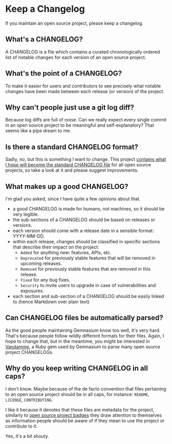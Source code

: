 # Keep a Changelog

If you maintain an open source project, please keep a changelog.

## What's a CHANGELOG?

A CHANGELOG is a file which contains a curated chronologically ordered list of notable changes for each version of an open source project.

## What's the point of a CHANGELOG?
To make it easier for users and contributors to see precisely what notable changes have been made between each release (or version) of the project.

## Why can't people just use a git log diff?
Because log diffs are full of noise. Can we really expect every single commit in an open source project to be meaningful and self-explanatory? That seems like a pipe dream to me.

## Is there a standard CHANGELOG format?
Sadly, no, but this is something I want to change. This project [contains what I hope will become the standard CHANGELOG file](changelog.md) for all open source projects, so take a look at it and please suggest improvements.

## What makes up a good CHANGELOG?
I'm glad you asked, since I have quite a few opinions about that.

- a good CHANGELOG is made for humans, not machines, so it should be very legible.
- the sub-sections of a CHANGELOG should be based on releases or versions.
- each version should come with a release date in a sensible format: YYYY-MM-DD.
- within each release, changes should be classified in specific sections that describe their impact on the project:
  - `Added` for anything new: features, APIs, etc.
  - `Deprecated` for previously stable features that will be removed in upcoming releases.
  - `Removed` for previously stable features that are removed in this release.
  - `Fixed` for any bug fixes.
  - `Security` to invite users to upgrade in case of vulnerabilities and exposures.
- each section and sub-section of a CHANGELOG should be easily linked to (hence Markdown over plain text)

## Can CHANGELOG files be automatically parsed?
As the good people maintaining Gemnasium know too well, it's very hard. That's because people follow wildly different formats for their files. Again, I hope to change that, but in the meantime, you might be interested in [Vandamme](https://github.com/tech-angels/vandamme), a Ruby gem used by Gemnasium to parse many open source project CHANGELOGs.

## Why do you keep writing CHANGELOG in all caps?
I don't know. Maybe because of the de facto convention that files pertaining to an open source project should be in all caps, for instance: `README`, `LICENSE`, `CONTRIBUTING`.

I like it because it denotes that these files are metadata for the project, similarly to [open source project badges](http://shields.io/) they draw attention to themselves as information people should be aware of if they mean to use the project or contribute to it.

Yes, it's a bit shouty.
